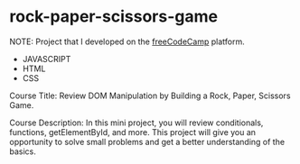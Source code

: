 # rock-paper-scissors-game

NOTE: Project that I developed on the [freeCodeCamp](https://www.freecodecamp.org/demetrius7) platform.

- JAVASCRIPT
- HTML
- CSS

Course Title: Review DOM Manipulation by Building a Rock, Paper, Scissors Game.

Course Description: In this mini project, you will review conditionals, functions, getElementById, and more. This project will give you an opportunity to solve small problems and get a better understanding of the basics.
